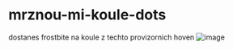 # mrznou-mi-koule-dots
dostanes frostbite na koule z techto provizornich hoven
![image](https://github.com/user-attachments/assets/1bec28ee-78c0-4770-9495-53b2eed53df8)
